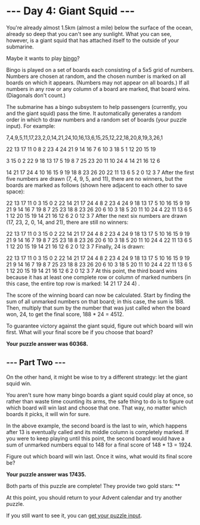 # --- Day 4: Giant Squid ---

You're already almost 1.5km (almost a mile) below the surface of the ocean, already so deep that you can't see any
sunlight. What you can see, however, is a giant squid that has attached itself to the outside of your submarine.

Maybe it wants to play [bingo](https://en.wikipedia.org/wiki/Bingo_(American_version))?

Bingo is played on a set of boards each consisting of a 5x5 grid of numbers. Numbers are chosen at random, and the
chosen number is marked on all boards on which it appears. (Numbers may not appear on all boards.) If all numbers in any
row or any column of a board are marked, that board wins. (Diagonals don't count.)

The submarine has a bingo subsystem to help passengers (currently, you and the giant squid) pass the time. It
automatically generates a random order in which to draw numbers and a random set of boards (your puzzle input). For
example:

7,4,9,5,11,17,23,2,0,14,21,24,10,16,13,6,15,25,12,22,18,20,8,19,3,26,1

22 13 17 11 0 8 2 23 4 24 21 9 14 16 7 6 10 3 18 5 1 12 20 15 19

3 15 0 2 22 9 18 13 17 5 19 8 7 25 23 20 11 10 24 4 14 21 16 12 6

14 21 17 24 4 10 16 15 9 19 18 8 23 26 20 22 11 13 6 5 2 0 12 3 7 After the first five numbers are drawn (7, 4, 9, 5,
and 11), there are no winners, but the boards are marked as follows (shown here adjacent to each other to save space):

22 13 17 11 0 3 15 0 2 22 14 21 17 24 4 8 2 23 4 24 9 18 13 17 5 10 16 15 9 19 21 9 14 16 7 19 8 7 25 23 18 8 23 26 20 6
10 3 18 5 20 11 10 24 4 22 11 13 6 5 1 12 20 15 19 14 21 16 12 6 2 0 12 3 7 After the next six numbers are drawn (17,
23, 2, 0, 14, and 21), there are still no winners:

22 13 17 11 0 3 15 0 2 22 14 21 17 24 4 8 2 23 4 24 9 18 13 17 5 10 16 15 9 19 21 9 14 16 7 19 8 7 25 23 18 8 23 26 20 6
10 3 18 5 20 11 10 24 4 22 11 13 6 5 1 12 20 15 19 14 21 16 12 6 2 0 12 3 7 Finally, 24 is drawn:

22 13 17 11 0 3 15 0 2 22 14 21 17 24 4 8 2 23 4 24 9 18 13 17 5 10 16 15 9 19 21 9 14 16 7 19 8 7 25 23 18 8 23 26 20 6
10 3 18 5 20 11 10 24 4 22 11 13 6 5 1 12 20 15 19 14 21 16 12 6 2 0 12 3 7 At this point, the third board wins because
it has at least one complete row or column of marked numbers (in this case, the entire top row is marked: 14 21 17 24 4)
.

The score of the winning board can now be calculated. Start by finding the sum of all unmarked numbers on that board; in
this case, the sum is 188. Then, multiply that sum by the number that was just called when the board won, 24, to get the
final score, 188 * 24 = 4512.

To guarantee victory against the giant squid, figure out which board will win first. What will your final score be if
you choose that board?

**Your puzzle answer was 60368.**

## --- Part Two ---

On the other hand, it might be wise to try a different strategy: let the giant squid win.

You aren't sure how many bingo boards a giant squid could play at once, so rather than waste time counting its arms, the
safe thing to do is to figure out which board will win last and choose that one. That way, no matter which boards it
picks, it will win for sure.

In the above example, the second board is the last to win, which happens after 13 is eventually called and its middle
column is completely marked. If you were to keep playing until this point, the second board would have a sum of unmarked
numbers equal to 148 for a final score of 148 * 13 = 1924.

Figure out which board will win last. Once it wins, what would its final score be?

**Your puzzle answer was 17435.**

Both parts of this puzzle are complete! They provide two gold stars: **

At this point, you should return to your Advent calendar and try another puzzle.

If you still want to see it, you
can [get your puzzle input](https://github.com/mukundv/AOC2021/blob/master/day4/day4_input.txt).